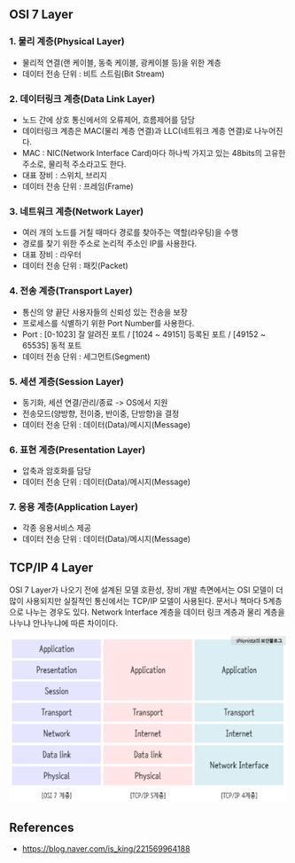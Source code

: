 ## OSI 7 Layer

### 1. 물리 계층(Physical Layer)
* 물리적 연결(랜 케이블, 동축 케이블, 광케이블 등)을 위한 계층
* 데이터 전송 단위 : 비트 스트림(Bit Stream)

### 2. 데이터링크 계층(Data Link Layer)
* 노드 간에 상호 통신에서의 오류제어, 흐름제어를 담당
* 데이터링크 계층은 MAC(물리 계층 연결)과 LLC(네트워크 계층 연결)로 나누어진다.
* MAC : NIC(Network Interface Card)마다 하나씩 가지고 있는 48bits의 고유한 주소로, 물리적 주소라고도 한다.
* 대표 장비 : 스위치, 브리지
* 데이터 전송 단위 : 프레임(Frame)

### 3. 네트워크 계층(Network Layer)
* 여러 개의 노드를 거칠 때마다 경로를 찾아주는 역할(라우팅)을 수행
* 경로를 찾기 위한 주소로 논리적 주소인 IP를 사용한다.
* 대표 장비 : 라우터
* 데이터 전송 단위 : 패킷(Packet)

### 4. 전송 계층(Transport Layer)
* 통신의 양 끝단 사용자들의 신뢰성 있는 전송을 보장
* 프로세스를 식별하기 위한 Port Number를 사용한다.
* Port : [0-1023] 잘 알려진 포트 / [1024 ~ 49151] 등록된 포트 / [49152 ~ 65535] 동적 포트
* 데이터 전송 단위 : 세그먼트(Segment)

### 5. 세션 계층(Session Layer)
* 동기화, 세션 연결/관리/종료 -> OS에서 지원
* 전송모드(양방향, 전이중, 반이중, 단방향)을 결정
* 데이터 전송 단위 : 데이터(Data)/메시지(Message)

### 6. 표현 계층(Presentation Layer)
* 압축과 암호화를 담당
* 데이터 전송 단위 : 데이터(Data)/메시지(Message)

### 7. 응용 계층(Application Layer)
* 각종 응용서비스 제공
* 데이터 전송 단위 : 데이터(Data)/메시지(Message)

## TCP/IP 4 Layer
OSI 7 Layer가 나오기 전에 설계된 모델
호환성, 장비 개발 측면에서는 OSI 모델이 더 많이 사용되지만 실질적인 통신에서는 TCP/IP 모델이 사용된다.
문서나 책마다 5계층으로 나누는 경우도 있다.
Network Interface 계층을 데이터 링크 계층과 물리 계층을 나누냐 안나누냐에 따른 차이이다.

<img src="https://github.com/yuwltn/yuwltn/blob/main/photo/TCPIP.PNG" width="500" height="300" >

## References
* https://blog.naver.com/is_king/221569964188
